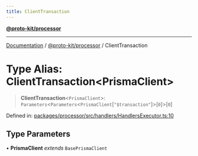 ```yaml
---
title: ClientTransaction
---
```


[**@proto-kit/processor**](../README.md)

***

[Documentation](../../../README.md) / [@proto-kit/processor](../README.md) / ClientTransaction

# Type Alias: ClientTransaction\<PrismaClient\>

> **ClientTransaction**\<`PrismaClient`\>: `Parameters`\<`Parameters`\<`PrismaClient`\[`"$transaction"`\]\>\[`0`\]\>\[`0`\]

Defined in: [packages/processor/src/handlers/HandlersExecutor.ts:10](https://github.com/proto-kit/framework/blob/b953c754e500c62f01fbbd6d09adfb2f5577269d/packages/processor/src/handlers/HandlersExecutor.ts#L10)

## Type Parameters

• **PrismaClient** *extends* `BasePrismaClient`
